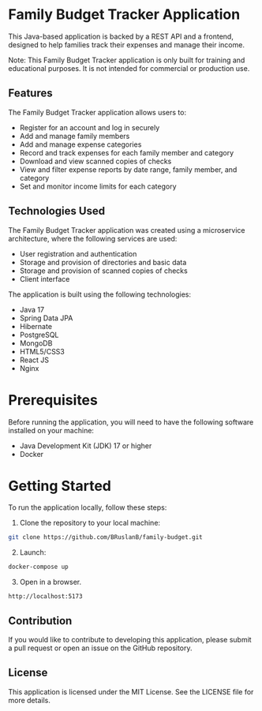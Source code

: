 # Family Budget Tracker Application
This Java-based application is backed by a REST API and a frontend, designed to help families track their expenses and manage their income.

Note: This Family Budget Tracker application is only built for training and educational purposes. It is not intended for commercial or production use.

## Features
The Family Budget Tracker application allows users to:

* Register for an account and log in securely
* Add and manage family members
* Add and manage expense categories
* Record and track expenses for each family member and category
* Download and view scanned copies of checks
* View and filter expense reports by date range, family member, and category
* Set and monitor income limits for each category

## Technologies Used
The Family Budget Tracker application was created using a microservice architecture, where the following services are used:
* User registration and authentication
* Storage and provision of directories and basic data
* Storage and provision of scanned copies of checks
* Client interface

The application is built using the following technologies:

* Java 17
* Spring Data JPA
* Hibernate
* PostgreSQL
* MongoDB
* HTML5/CSS3
* React JS
* Nginx

# Prerequisites
Before running the application, you will need to have the following software installed on your machine:

* Java Development Kit (JDK) 17 or higher
* Docker

# Getting Started
To run the application locally, follow these steps:

1. Clone the repository to your local machine:
```bash
git clone https://github.com/BRuslanB/family-budget.git
```
2. Launch:
```bash
docker-compose up
```
3. Open in a browser.
``` 
http://localhost:5173
``` 

## Contribution
If you would like to contribute to developing this application, please submit a pull request or open an issue on the GitHub repository.

## License
This application is licensed under the MIT License. See the LICENSE file for more details.
